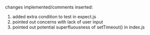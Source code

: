 changes implemented/comments inserted:
1) added extra condition to test in expect.js
2) pointed out concerns with lack of user input
3) pointed out potential superfluousness of setTimeout() in index.js
